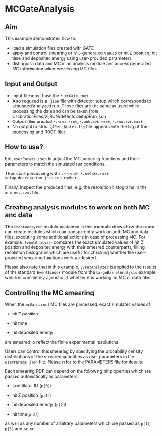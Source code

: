 # MCGateAnalysis

## Aim
This example demonstrates how to:
- load a simulation files created with GATE
- apply and control smearing of MC-generated values of hit Z position, hit time and deposited energy using user-provided parameters
- distinguish data and MC in an analysis module and access generated MC information when processing MC files

## Input and Output
- Input file must have the `*.mcGate.root`  
- Also required is a `.json` file with detector setup which corresponds to simulated/analyzed run.
Those files are the same as used while processing the data and can be taken from CalibrationFiles/X_RUN/detectorSetupRun.json
- Output files created   `*.hits.root`, `*.unk.evt.root`, `*.ana.evt.root`
- No output to stdout,`JPet_(date).log` file appears with the log of the processing and ROOT files.

## How to use?
Edit `userParams.json` to adjust the MC smearing functions and their parameters to match the simulated run conditions.

Then start processing with:
`./run.sh *.mcGate.root setup_description_json run_number`

Finally, inspect the produced files, e.g. the resolution histograms in the `ana.evt.root` file.

## Creating analysis modules to work on both MC and data
The `EventAnalyzer` module contained in this example shows how the users can create modules which can transparently work on both MC and data files, executing some additional actions in case of processing MC. For example, `EventAnalyzer` compares the exact simulated values of hit Z position and deposited energy with their smeared counterparts, filling resolution histograms which are useful for checking whether the user-provided smearing functions work as desired.

Please also note that in this example, `EventAnalyzer` is applied to the results of the standard `EventFinder` module from the `LargeBarrelAnalysis` example, which is completely agnostic of whether it is working on MC or data files.

## Controlling the MC smearing
When the `mcGate.root` MC files are processed, exact simulated values of:

- hit Z position

- hit time

- hit deposited energy

are smeared to reflect the finite experimental resolutions.

Users can control this smearing by specifying the probability density distributions of the smeared quantities as user parameters in the `userParams.json` file. Please refer to the [PARAMETERS](PARAMETERS.md) file for details.

Each smearing PDF can depend on the following hit properties which are passed automatically as parameters:

- scintillator ID (`p[0]`)

- hit Z position (`p[1]`)

- hit deposited energy (`p[2]`)

- hit time(`p[3]`)

as well as any number of arbitrary parameters which are passed as `p[4]`, `p[5]` and so on.
